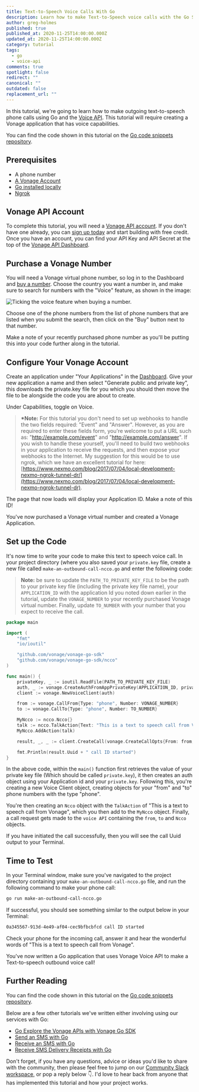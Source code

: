```yaml
---
title: Text-to-Speech Voice Calls With Go
description: Learn how to make Text-to-Speech voice calls with the Go SDK
author: greg-holmes
published: true
published_at: 2020-11-25T14:00:00.000Z
updated_at: 2020-11-25T14:00:00.000Z
category: tutorial
tags:
  - go
  - voice-api
comments: true
spotlight: false
redirect: ""
canonical: ""
outdated: false
replacement_url: ""
---
```

In this tutorial, we're going to learn how to make outgoing text-to-speech phone calls using Go and the [Voice API](https://developer.nexmo.com/voice/voice-api/overview). This tutorial will require creating a Vonage application that has voice capabilities.

You can find the code shown in this tutorial on the [Go code snippets repository](https://github.com/Vonage/vonage-go-code-snippets/blob/master/voice/make-an-outbound-call-ncco.go).

## Prerequisites

* A phone number
* [A Vonage Account](http://developer.nexmo.com/ed?c=blog_text&ct=2020-11-25-make-text-to-speech-call-with-go)
* [Go installed locally](https://golang.org/)
* [Ngrok](https://learn.vonage.com/blog/2017/07/04/local-development-nexmo-ngrok-tunnel-dr)

## Vonage API Account

To complete this tutorial, you will need a [Vonage API account](http://developer.nexmo.com/ed?c=blog_text&ct=2020-11-25-make-text-to-speech-call-with-go). If you don't have one already, you can [sign up today](http://developer.nexmo.com/ed?c=blog_text&ct=2020-11-25-make-text-to-speech-call-with-go) and start building with free credit. Once you have an account, you can find your API Key and API Secret at the top of the [Vonage API Dashboard](http://developer.nexmo.com/ed?c=blog_text&ct=2020-11-25-make-text-to-speech-call-with-go).

## Purchase a Vonage Number

You will need a Vonage virtual phone number, so log in to the Dashboard and [buy a number](https://dashboard.nexmo.com/buy-numbers). Choose the country you want a number in, and make sure to search for numbers with the "Voice" feature, as shown in the image:

![Ticking the voice feature when buying a number.](/content/blog/text-to-speech-voice-calls-with-go/voice-feature.png)

Choose one of the phone numbers from the list of phone numbers that are listed when you submit the search, then click on the "Buy" button next to that number.

Make a note of your recently purchased phone number as you'll be putting this into your code further along in the tutorial.

## Configure Your Vonage Account

Create an application under "Your Applications" in the [Dashboard](https://dashboard.nexmo.com/). Give your new application a name and then select "Generate public and private key", this downloads the private.key file for you which you should then move the file to be alongside the code you are about to create.

Under Capabilities, toggle on Voice.

> **\*Note:** For this tutorial you don't need to set up webhooks to handle the two fields required: "Event" and "Answer". However, as you are required to enter these fields form, you're welcome to put a URL such as: "http://example.com/event" and "http://example.com/answer". If you wish to handle these yourself, you'll need to build two webhooks in your application to receive the requests, and then expose your webhooks to the Internet. My suggestion for this would be to use ngrok, which we have an excellent tutorial for here: [https://www.nexmo.com/blog/2017/07/04/local-development-nexmo-ngrok-tunnel-dr/](https://www.nexmo.com/blog/2017/07/04/local-development-nexmo-ngrok-tunnel-dr).

The page that now loads will display your Application ID. Make a note of this ID!

You've now purchased a Vonage virtual number and created a Vonage Application.

## Set up the Code

It's now time to write your code to make this text to speech voice call. In your project directory (where you also saved your `private.key` file, create a new file called `make-an-outbound-call-ncco.go` and enter the following code:

> **Note:** be sure to update the `PATH_TO_PRIVATE_KEY_FILE` to be the path to your private key file (including the private key file name), your `APPLICATION_ID` with the application Id you noted down earlier in the tutorial, update the `VONAGE_NUMBER` to your recently purchased Vonage virtual number. Finally, update `TO_NUMBER` with your number that you expect to receive the call.

```go
package main

import (
    "fmt"
    "io/ioutil"

    "github.com/vonage/vonage-go-sdk"
    "github.com/vonage/vonage-go-sdk/ncco"
)

func main() {
    privateKey, _ := ioutil.ReadFile(PATH_TO_PRIVATE_KEY_FILE)
    auth, _ := vonage.CreateAuthFromAppPrivateKey(APPLICATION_ID, privateKey)
    client := vonage.NewVoiceClient(auth)

    from := vonage.CallFrom{Type: "phone", Number: VONAGE_NUMBER}
    to := vonage.CallTo{Type: "phone", Number: TO_NUMBER}

    MyNcco := ncco.Ncco{}
    talk := ncco.TalkAction{Text: "This is a text to speech call from Vonage"}
    MyNcco.AddAction(talk)

    result, _, _ := client.CreateCall(vonage.CreateCallOpts{From: from, To: to, Ncco: MyNcco})

    fmt.Println(result.Uuid + " call ID started")
}
```

In the above code, within the `main()` function first retrieves the value of your private key file (Which should be called `private.key`), it then creates an auth object using your Application id and your `private.key`. Following this, you're creating a new Voice Client object, creating objects for your "from" and "to" phone numbers with the type "phone".

You're then creating an `Ncco` object with the `TalkAction` of "This is a text to speech call from Vonage", which you then add to the `MyNcco` object. Finally, a call request gets made to the `voice API` containing the `from`, `to` and `Ncco` objects.

If you have initiated the call successfully, then you will see the call Uuid output to your Terminal.

## Time to Test

In your Terminal window, make sure you've navigated to the project directory containing your `make-an-outbound-call-ncco.go` file, and run the following command to make your phone call:

```bash
go run make-an-outbound-call-ncco.go
```

If successful, you should see something similar to the output below in your Terminal:

```bash
0a345567-913d-4e49-af04-cec9bfbcbfcd call ID started
```

Check your phone for the incoming call, answer it and hear the wonderful words of "This is a text to speech call from Vonage".

You've now written a Go application that uses Vonage Voice API to make a Text-to-speech outbound voice call!

## Further Reading

You can find the code shown in this tutorial on the [Go code snippets repository](https://github.com/Vonage/vonage-go-code-snippets/blob/master/voice/make-an-outbound-call-ncco.go).

Below are a few other tutorials we've written either involving using our services with Go:

* [Go Explore the Vonage APIs with Vonage Go SDK](https://learn.vonage.com/blog/2020/09/30/go-explore-the-vonage-apis-with-vonage-go-sdk)
* [Send an SMS with Go](https://learn.vonage.com/blog/2019/08/28/how-to-send-sms-with-go-dr)
* [Receive an SMS with Go](https://learn.vonage.com/blog/2020/11/03/receive-inbound-sms-with-go)
* [Receive SMS Delivery Receipts with Go](https://learn.vonage.com/blog/2020/11/18/receive-sms-delivery-receipts-with-go)

Don't forget, if you have any questions, advice or ideas you'd like to share with the community, then please feel free to jump on our [Community Slack workspace](https://developer.nexmo.com/community/slack), or pop a reply below 👇. I'd love to hear back from anyone that has implemented this tutorial and how your project works.